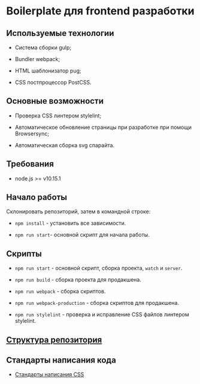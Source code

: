 # Boilerplate для frontend разработки

## Используемые технологии

* Система сборки gulp;

* Bundler webpack;

* HTML шаблонизатор pug;

* CSS постпроцессор PostCSS.

## Основные возможности

* Проверка CSS линтером stylelint;

* Автоматическое обновление страницы при разработке при помощи Browsersync;

* Автоматическая сборка svg спарайта.

## Требования

* node.js >= v10.15.1

## Начало работы

Склонировать репозиторий, затем в командной строке:

* `npm install` - установить все зависимости.

* `npm run start`- основной скрипт для начала работы.

## Скрипты

* `npm run start` - основной скрипт, сборка проекта, `watch` и `server`.

* `npm run build` - сборка проекта для продакшена.

* `npm run webpack` - сборка скриптов.

* `npm run webpack-production` - сборка скриптов для продакшена.

* `npm run stylelint` - проверка и исправление CSS файлов линтером stylelint.

## [Структура репозитория](/docs/structure.md)

<!-- * [Структура репозитория](/docs/structure.md) -->

## Стандарты написания кода

<!-- * [Настройки редактора](/docs/editorconfig.md) -->

<!-- * [Стандарты написания Pug](/docs/codeguide-html.md) -->

* [Стандарты написания CSS](/docs/codeguide-css.md)
